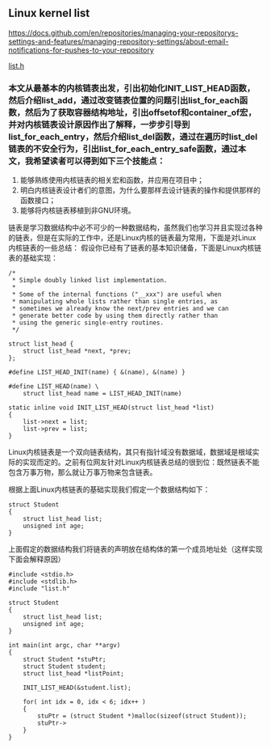 ## Linux kernel list   
https://docs.github.com/en/repositories/managing-your-repositorys-settings-and-features/managing-repository-settings/about-email-notifications-for-pushes-to-your-repository
   
[list.h](https://cs.android.com/android/kernel/superproject/+/common-android-mainline:test/ltp/testcases/realtime/include/list.h)

### 本文从最基本的内核链表出发，引出初始化INIT_LIST_HEAD函数，然后介绍list_add，通过改变链表位置的问题引出list_for_each函数，然后为了获取容器结构地址，引出offsetof和container_of宏，并对内核链表设计原因作出了解释，一步步引导到list_for_each_entry，然后介绍list_del函数，通过在遍历时list_del链表的不安全行为，引出list_for_each_entry_safe函数，通过本文，我希望读者可以得到如下三个技能点：

1. 能够熟练使用内核链表的相关宏和函数，并应用在项目中；
2. 明白内核链表设计者们的意图，为什么要那样去设计链表的操作和提供那样的函数接口；
3. 能够将内核链表移植到非GNU环境。

链表是学习数据结构中必不可少的一种数据结构，虽然我们也学习并且实现过各种的链表，但是在实际的工作中，还是Linux内核的链表最为常用，下面是对Linux内核链表的一些总结：
假设你已经有了链表的基本知识储备，下面是Linux内核链表的基础实现：

```
/*
 * Simple doubly linked list implementation.
 *
 * Some of the internal functions ("__xxx") are useful when
 * manipulating whole lists rather than single entries, as
 * sometimes we already know the next/prev entries and we can
 * generate better code by using them directly rather than
 * using the generic single-entry routines.
 */

struct list_head {
	struct list_head *next, *prev;
};

#define LIST_HEAD_INIT(name) { &(name), &(name) }

#define LIST_HEAD(name) \
	struct list_head name = LIST_HEAD_INIT(name)

static inline void INIT_LIST_HEAD(struct list_head *list)
{
	list->next = list;
	list->prev = list;
}
```

Linux内核链表是一个双向链表结构，其只有指针域没有数据域，数据域是根域实际的实现而定的。之前有位网友针对Linux内核链表总结的很到位：既然链表不能包含万事万物，那么就让万事万物来包含链表。

根据上面Linux内核链表的基础实现我们假定一个数据结构如下：

```
struct Student
{
    struct list_head list;
    unsigned int age;
}
```

上面假定的数据结构我们将链表的声明放在结构体的第一个成员地址处（这样实现下面会解释原因）

```
#include <stdio.h>
#include <stdlib.h>
#include "list.h"

struct Student
{
    struct list_head list;
    unsigned int age;
}

int main(int argc, char **argv)
{
    struct Student *stuPtr;
    struct Student student;
    struct list_head *listPoint;

    INIT_LIST_HEAD(&student.list);

    for( int idx = 0, idx < 6; idx++ )
    {
        stuPtr = (struct Student *)malloc(sizeof(struct Student));
        stuPtr->
    }
}
```



